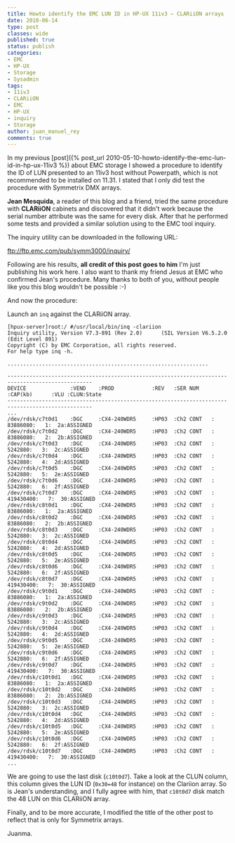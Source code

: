 ```yaml
---
title: Howto identify the EMC LUN ID in HP-UX 11iv3 – CLARiiON arrays
date: 2010-06-14
type: post
classes: wide
published: true
status: publish
categories:
- EMC
- HP-UX
- Storage
- Sysadmin
tags:
- 11iv3
- CLARiiON
- EMC
- HP-UX
- inquiry
- Storage
author: juan_manuel_rey
comments: true
---
```


In my previous [post]({% post_url 2010-05-10-howto-identify-the-emc-lun-id-in-hp-ux-11iv3 %}) about EMC storage I showed a procedure to identify the ID of LUN presented to an 11iv3 host without Powerpath, which is not recommended to be installed on 11.31. I stated that I only did test the procedure with Symmetrix DMX arrays.

**Jean Mesquida**, a reader of this blog and a friend, tried the same procedure with **CLARiiON** cabinets and discovered that it didn't work because the serial number attribute was the same for every disk. After that he performed some tests and provided a similar solution using to the EMC tool inquiry.

The inquiry utility can be downloaded in the following URL:

<ftp://ftp.emc.com/pub/symm3000/inquiry/>

Following are his results, **all credit of this post goes to him** I'm just publishing his work here. I also want to thank my friend Jesus at EMC who confirmed Jean's procedure. Many thanks to both of you, without people like you this blog wouldn't be possible :-)

And now the procedure:

Launch an `inq` against the CLARiiON array.

```
[hpux-server]root:/ #/usr/local/bin/inq -clariion
Inquiry utility, Version V7.3-891 (Rev 2.0)      (SIL Version V6.5.2.0 (Edit Level 891)
Copyright (C) by EMC Corporation, all rights reserved.
For help type inq -h.

................................................................

-------------------------------------------------------------------------------------------------
DEVICE              :VEND    :PROD            :REV   :SER NUM    :CAP(kb)      :VLU :CLUN:State
-------------------------------------------------------------------------------------------------
...
/dev/rdsk/c7t0d1    :DGC     :CX4-240WDR5     :HP03  :Ch2 CONT   :    83886080:   1:  2a:ASSIGNED
/dev/rdsk/c7t0d2    :DGC     :CX4-240WDR5     :HP03  :Ch2 CONT   :    83886080:   2:  2b:ASSIGNED
/dev/rdsk/c7t0d3    :DGC     :CX4-240WDR5     :HP03  :Ch2 CONT   :     5242880:   3:  2c:ASSIGNED
/dev/rdsk/c7t0d4    :DGC     :CX4-240WDR5     :HP03  :Ch2 CONT   :     5242880:   4:  2d:ASSIGNED
/dev/rdsk/c7t0d5    :DGC     :CX4-240WDR5     :HP03  :Ch2 CONT   :     5242880:   5:  2e:ASSIGNED
/dev/rdsk/c7t0d6    :DGC     :CX4-240WDR5     :HP03  :Ch2 CONT   :     5242880:   6:  2f:ASSIGNED
/dev/rdsk/c7t0d7    :DGC     :CX4-240WDR5     :HP03  :Ch2 CONT   :   419430400:   7:  30:ASSIGNED
/dev/rdsk/c8t0d1    :DGC     :CX4-240WDR5     :HP03  :Ch2 CONT   :    83886080:   1:  2a:ASSIGNED
/dev/rdsk/c8t0d2    :DGC     :CX4-240WDR5     :HP03  :Ch2 CONT   :    83886080:   2:  2b:ASSIGNED
/dev/rdsk/c8t0d3    :DGC     :CX4-240WDR5     :HP03  :Ch2 CONT   :     5242880:   3:  2c:ASSIGNED
/dev/rdsk/c8t0d4    :DGC     :CX4-240WDR5     :HP03  :Ch2 CONT   :     5242880:   4:  2d:ASSIGNED
/dev/rdsk/c8t0d5    :DGC     :CX4-240WDR5     :HP03  :Ch2 CONT   :     5242880:   5:  2e:ASSIGNED
/dev/rdsk/c8t0d6    :DGC     :CX4-240WDR5     :HP03  :Ch2 CONT   :     5242880:   6:  2f:ASSIGNED
/dev/rdsk/c8t0d7    :DGC     :CX4-240WDR5     :HP03  :Ch2 CONT   :   419430400:   7:  30:ASSIGNED
/dev/rdsk/c9t0d1    :DGC     :CX4-240WDR5     :HP03  :Ch2 CONT   :    83886080:   1:  2a:ASSIGNED
/dev/rdsk/c9t0d2    :DGC     :CX4-240WDR5     :HP03  :Ch2 CONT   :    83886080:   2:  2b:ASSIGNED
/dev/rdsk/c9t0d3    :DGC     :CX4-240WDR5     :HP03  :Ch2 CONT   :     5242880:   3:  2c:ASSIGNED
/dev/rdsk/c9t0d4    :DGC     :CX4-240WDR5     :HP03  :Ch2 CONT   :     5242880:   4:  2d:ASSIGNED
/dev/rdsk/c9t0d5    :DGC     :CX4-240WDR5     :HP03  :Ch2 CONT   :     5242880:   5:  2e:ASSIGNED
/dev/rdsk/c9t0d6    :DGC     :CX4-240WDR5     :HP03  :Ch2 CONT   :     5242880:   6:  2f:ASSIGNED
/dev/rdsk/c9t0d7    :DGC     :CX4-240WDR5     :HP03  :Ch2 CONT   :   419430400:   7:  30:ASSIGNED
/dev/rdsk/c10t0d1   :DGC     :CX4-240WDR5     :HP03  :Ch2 CONT   :    83886080:   1:  2a:ASSIGNED
/dev/rdsk/c10t0d2   :DGC     :CX4-240WDR5     :HP03  :Ch2 CONT   :    83886080:   2:  2b:ASSIGNED
/dev/rdsk/c10t0d3   :DGC     :CX4-240WDR5     :HP03  :Ch2 CONT   :     5242880:   3:  2c:ASSIGNED
/dev/rdsk/c10t0d4   :DGC     :CX4-240WDR5     :HP03  :Ch2 CONT   :     5242880:   4:  2d:ASSIGNED
/dev/rdsk/c10t0d5   :DGC     :CX4-240WDR5     :HP03  :Ch2 CONT   :     5242880:   5:  2e:ASSIGNED
/dev/rdsk/c10t0d6   :DGC     :CX4-240WDR5     :HP03  :Ch2 CONT   :     5242880:   6:  2f:ASSIGNED
/dev/rdsk/c10t0d7   :DGC     :CX4-240WDR5     :HP03  :Ch2 CONT   :   419430400:   7:  30:ASSIGNED
...
```

We are going to use the last disk (`c10t0d7`). Take a look at the CLUN column, this column gives the LUN ID (`0x30=48` for instance) on the Clariion array. So is Jean's understanding, and I fully agree with him, that `c10t0d7` disk match the 48 LUN on this CLARiiON array.

Finally, and to be more accurate, I modified the title of the other post to reflect that is only for Symmetrix arrays.

Juanma.
